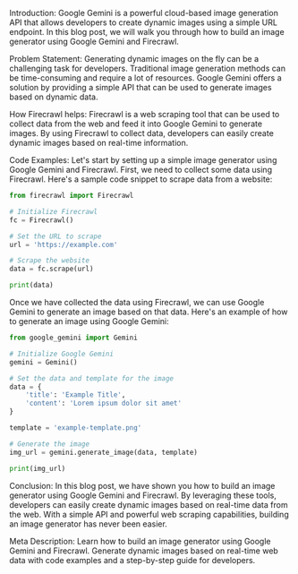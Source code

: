 Introduction:
Google Gemini is a powerful cloud-based image generation API that allows developers to create dynamic images using a simple URL endpoint. In this blog post, we will walk you through how to build an image generator using Google Gemini and Firecrawl.

Problem Statement:
Generating dynamic images on the fly can be a challenging task for developers. Traditional image generation methods can be time-consuming and require a lot of resources. Google Gemini offers a solution by providing a simple API that can be used to generate images based on dynamic data.

How Firecrawl helps:
Firecrawl is a web scraping tool that can be used to collect data from the web and feed it into Google Gemini to generate images. By using Firecrawl to collect data, developers can easily create dynamic images based on real-time information.

Code Examples:
Let's start by setting up a simple image generator using Google Gemini and Firecrawl. First, we need to collect some data using Firecrawl. Here's a sample code snippet to scrape data from a website:

```python
from firecrawl import Firecrawl

# Initialize Firecrawl
fc = Firecrawl()

# Set the URL to scrape
url = 'https://example.com'

# Scrape the website
data = fc.scrape(url)

print(data)
```

Once we have collected the data using Firecrawl, we can use Google Gemini to generate an image based on that data. Here's an example of how to generate an image using Google Gemini:

```python
from google_gemini import Gemini

# Initialize Google Gemini
gemini = Gemini()

# Set the data and template for the image
data = {
    'title': 'Example Title',
    'content': 'Lorem ipsum dolor sit amet'
}

template = 'example-template.png'

# Generate the image
img_url = gemini.generate_image(data, template)

print(img_url)
```

Conclusion:
In this blog post, we have shown you how to build an image generator using Google Gemini and Firecrawl. By leveraging these tools, developers can easily create dynamic images based on real-time data from the web. With a simple API and powerful web scraping capabilities, building an image generator has never been easier.

Meta Description:
Learn how to build an image generator using Google Gemini and Firecrawl. Generate dynamic images based on real-time web data with code examples and a step-by-step guide for developers.